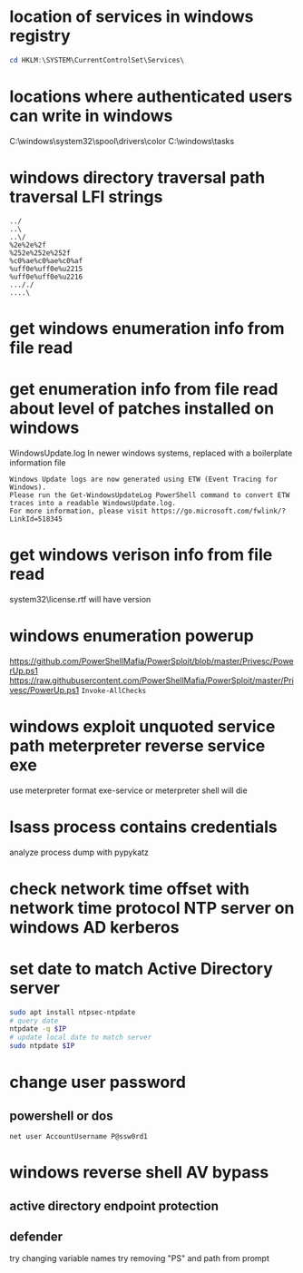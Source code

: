 # location of services in windows registry
```powershell
cd HKLM:\SYSTEM\CurrentControlSet\Services\
```

# locations where authenticated users can write in windows
C:\windows\system32\spool\drivers\color
C:\windows\tasks

# windows directory traversal path traversal LFI strings
```
../
..\
..\/
%2e%2e%2f
%252e%252e%252f
%c0%ae%c0%ae%c0%af
%uff0e%uff0e%u2215
%uff0e%uff0e%u2216
..././
....\
```

# get windows enumeration info from file read
# get enumeration info from file read about level of patches installed on windows
WindowsUpdate.log
In newer windows systems, replaced with a boilerplate information file
```
Windows Update logs are now generated using ETW (Event Tracing for Windows).
Please run the Get-WindowsUpdateLog PowerShell command to convert ETW traces into a readable WindowsUpdate.log.
For more information, please visit https://go.microsoft.com/fwlink/?LinkId=518345
```
# get windows verison info from file read
system32\license.rtf will have version

# windows enumeration powerup
https://github.com/PowerShellMafia/PowerSploit/blob/master/Privesc/PowerUp.ps1
https://raw.githubusercontent.com/PowerShellMafia/PowerSploit/master/Privesc/PowerUp.ps1
`Invoke-AllChecks`

# windows exploit unquoted service path meterpreter reverse service exe
use meterpreter format exe-service or meterpreter shell will die

# lsass process contains credentials
analyze process dump with pypykatz

# check network time offset with network time protocol NTP server on windows AD kerberos
# set date to match Active Directory server
```bash
sudo apt install ntpsec-ntpdate
# query date
ntpdate -q $IP
# update local date to match server
sudo ntpdate $IP
```

# change user password
## powershell or dos
```
net user AccountUsername P@ssw0rd1
```

# windows reverse shell AV bypass
## active directory endpoint protection
## defender
try changing variable names
try removing "PS" and path from prompt
